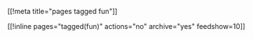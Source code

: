 [[!meta title="pages tagged fun"]]

[[!inline pages="tagged(fun)" actions="no" archive="yes"
feedshow=10]]
